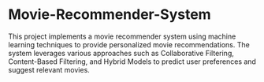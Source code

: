 # Movie-Recommender-System
This project implements a movie recommender system using machine learning techniques to provide personalized movie recommendations. The system leverages various approaches such as Collaborative Filtering, Content-Based Filtering, and Hybrid Models to predict user preferences and suggest relevant movies.
